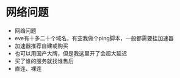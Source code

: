 # 网络问题





* 网络问题
* eve有十多二十个域名，有空我做个ping脚本，一般都需要挂加速器
* 加速器推荐自建或购买
* 也可以用国产大牌，但是我这里开了会超大延迟
* 买了谁的服务就找谁售后
* 直连、裸连
